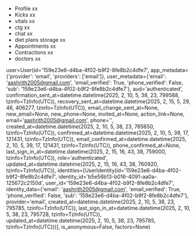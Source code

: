 - Profile xx
- Kicks xx
- vitals xx
- ctg xx
- chat xx
- diet plans storage xx
- Appointments xx
- Contractions xx
- doctors xx

user=User(id='159e23e6-d4ba-4f02-b9f2-8fe8b2c4dfe7', app_metadata={'provider': 'email', 'providers': ['email']}, user_metadata={'email': '<aashrith2005@gmail.com>', 'email_verified': True, 'phone_verified': False, 'sub': '159e23e6-d4ba-4f02-b9f2-8fe8b2c4dfe7'}, aud='authenticated', confirmation_sent_at=datetime.datetime(2025, 2, 10, 5, 38, 23, 799588, tzinfo=TzInfo(UTC)), recovery_sent_at=datetime.datetime(2025, 2, 15, 5, 29, 46, 406277, tzinfo=TzInfo(UTC)), email_change_sent_at=None, new_email=None, new_phone=None, invited_at=None, action_link=None, email='<aashrith2005@gmail.com>', phone='', created_at=datetime.datetime(2025, 2, 10, 5, 38, 23, 785650, tzinfo=TzInfo(UTC)), confirmed_at=datetime.datetime(2025, 2, 10, 5, 39, 17, 121431, tzinfo=TzInfo(UTC)), email_confirmed_at=datetime.datetime(2025, 2, 10, 5, 39, 17, 121431, tzinfo=TzInfo(UTC)), phone_confirmed_at=None, last_sign_in_at=datetime.datetime(2025, 2, 15, 16, 43, 38, 759000, tzinfo=TzInfo(UTC)), role='authenticated', updated_at=datetime.datetime(2025, 2, 15, 16, 43, 38, 760920, tzinfo=TzInfo(UTC)), identities=[UserIdentity(id='159e23e6-d4ba-4f02-b9f2-8fe8b2c4dfe7', identity_id='b5e56b13-b016-4091-aa0a-125672c2150d', user_id='159e23e6-d4ba-4f02-b9f2-8fe8b2c4dfe7', identity_data={'email': 'aashrith2005@gmail.com', 'email_verified': True, 'phone_verified': False, 'sub': '159e23e6-d4ba-4f02-b9f2-8fe8b2c4dfe7'}, provider='email', created_at=datetime.datetime(2025, 2, 10, 5, 38, 23, 795785, tzinfo=TzInfo(UTC)), last_sign_in_at=datetime.datetime(2025, 2, 10, 5, 38, 23, 795728, tzinfo=TzInfo(UTC)), updated_at=datetime.datetime(2025, 2, 10, 5, 38, 23, 795785, tzinfo=TzInfo(UTC)))], is_anonymous=False, factors=None)

